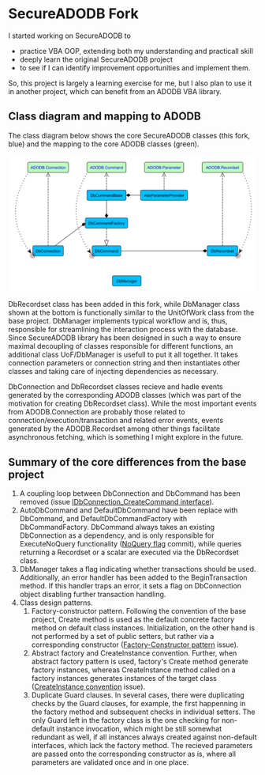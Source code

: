 # SecureADODB Fork
I started working on SecureADODB to
 - practice VBA OOP, extending both my understanding and practicall skill
 - deeply learn the original SecureADODB project
 - to see if I can identify improvement opportunities and implement them.

So, this project is largely a learning exercise for me, but I also plan to use it in another project, which can benefit from an ADODB VBA library.  
 
 ## Class diagram and mapping to ADODB

The class diagram below shows the core SecureADODB classes (this fork, blue) and the mapping to the core ADODB classes (green).

![SecureADODB-ADODB](https://github.com/pchemguy/RDVBA-examples/blob/develop/UML%20Class%20Diagrams/SecureADODB%20-%20ADODB%20Class%20Mapping.svg)

DbRecordset class has been added in this fork, while DbManager class shown at the bottom is functionally similar to the UnitOfWork class from the base project.
DbManager implements typical workflow and is, thus, responsible for streamlining the interaction process with the database. Since SecureADODB library has been designed in such a way to ensure maximal decoupling of classes responsible for different functions, an additional class UoF/DbManager is usefull to put it all together. It takes connection parameters or connection string and then instantiates other classes and taking care of injecting dependencies as necessary.

DbConnection and DbRecordset classes recieve and hadle events generated by the corresponding ADODB classes (which was part of the motivation for creating DbRecordset class). While the most important events from ADODB.Connection are probably those related to connection/execution/transaction and related error events, events generated by the ADODB.Recordset among other things facilitate asynchronous fetching, which is something I might explore in the future.

## Summary of the core differences from the base project

1.  A coupling loop between DbConnection and DbCommand has been removed (issue [IDbConnection_CreateCommand interface](https://github.com/pchemguy/RDVBA-examples/issues/14)).
2.  AutoDbCommand and DefaultDbCommand have been replace with DbCommand, and DefaultDbCommandFactory with DbCommandFactory.
    DbCommand always takes an existing DbConnection as a dependency, and is only responsible for ExecuteNoQuery functionality ([NoQuery flag](https://github.com/pchemguy/RDVBA-examples/commit/ffc12ffb361ecc5a2338a321d84e8a756b48e109) commit), while queries returning a Recordset or a scalar are executed via the DbRecordset class.
3.  DbManager takes a flag indicating whether transactions should be used. Additionally, an error handler has been added to the BeginTransaction method. If this handler traps an error, it sets a flag on DbConnection object disabling further transaction handling.
4.  Class design patterns.
    1) Factory-constructor pattern. Following the convention of the base project, Create method is used as the default concrete factory method on default class instances. Initialization, on the other hand is not performed by a set of public setters, but rather via a corresponding constructor ([Factory-Constructor pattern](https://github.com/pchemguy/RDVBA-examples/issues/11) issue).
    2) Abstract factory and CreateInstance convention. Further, when abstract factory pattern is used, factory's Create method generate factory instances, whereas CreateInstance method called on a factory instances generates instances of the target class ([CreateInstance convention](https://github.com/pchemguy/RDVBA-examples/issues/10) issue).
    3) Duplicate Guard clauses. In several cases, there were duplicating checks by the Guard clauses, for example, the first happenning in the factory method and subsequent checks in individual setters. The only Guard left in the factory class is the one checking for non-default instance invocation, which might be still somewhat redundant as well, if all instances always created against non-default interfaces, which lack the factory method. The recieved parameters are passed onto the corresponding constructor as is, where all parameters are validated once and in one place.
